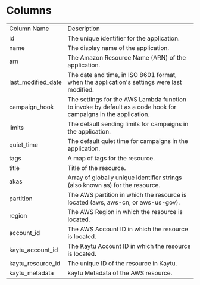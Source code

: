# Columns  

<table>
	<tr><td>Column Name</td><td>Description</td></tr>
	<tr><td>id</td><td>The unique identifier for the application.</td></tr>
	<tr><td>name</td><td>The display name of the application.</td></tr>
	<tr><td>arn</td><td>The Amazon Resource Name (ARN) of the application.</td></tr>
	<tr><td>last_modified_date</td><td>The date and time, in ISO 8601 format, when the application&#39;s settings were last modified.</td></tr>
	<tr><td>campaign_hook</td><td>The settings for the AWS Lambda function to invoke by default as a code hook for campaigns in the application.</td></tr>
	<tr><td>limits</td><td>The default sending limits for campaigns in the application.</td></tr>
	<tr><td>quiet_time</td><td>The default quiet time for campaigns in the application.</td></tr>
	<tr><td>tags</td><td>A map of tags for the resource.</td></tr>
	<tr><td>title</td><td>Title of the resource.</td></tr>
	<tr><td>akas</td><td>Array of globally unique identifier strings (also known as) for the resource.</td></tr>
	<tr><td>partition</td><td>The AWS partition in which the resource is located (aws, aws-cn, or aws-us-gov).</td></tr>
	<tr><td>region</td><td>The AWS Region in which the resource is located.</td></tr>
	<tr><td>account_id</td><td>The AWS Account ID in which the resource is located.</td></tr>
	<tr><td>kaytu_account_id</td><td>The Kaytu Account ID in which the resource is located.</td></tr>
	<tr><td>kaytu_resource_id</td><td>The unique ID of the resource in Kaytu.</td></tr>
	<tr><td>kaytu_metadata</td><td>kaytu Metadata of the AWS resource.</td></tr>
</table>
